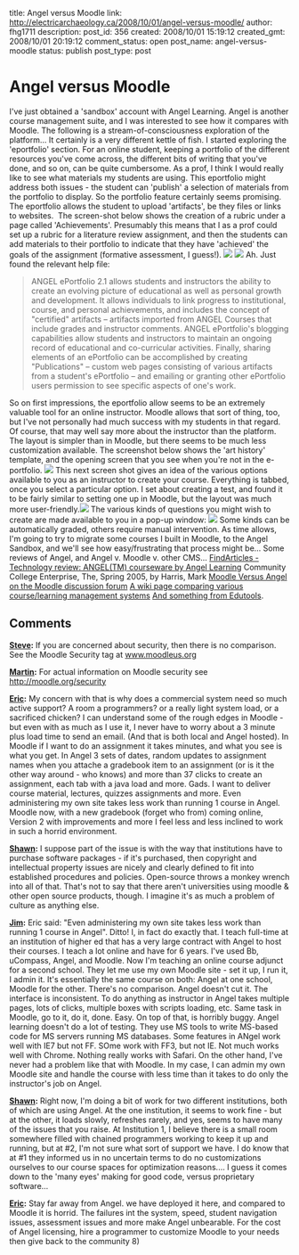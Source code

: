 title: Angel versus Moodle
link: http://electricarchaeology.ca/2008/10/01/angel-versus-moodle/
author: fhg1711
description: 
post_id: 356
created: 2008/10/01 15:19:12
created_gmt: 2008/10/01 20:19:12
comment_status: open
post_name: angel-versus-moodle
status: publish
post_type: post

# Angel versus Moodle

I've just obtained a 'sandbox' account with Angel Learning. Angel is another course management suite, and I was interested to see how it compares with Moodle. The following is a stream-of-consciousness exploration of the platform... It certainly is a very different kettle of fish. I started exploring the 'eportfolio' section. For an online student, keeping a portfolio of the different resources you've come across, the different bits of writing that you've done, and so on, can be quite cumbersome. As a prof, I think I would really like to see what materials my students are using. This eportfolio might address both issues - the student can 'publish' a selection of materials from the portfolio to display. So the portfolio feature certainly seems promising. The eportfolio allows the student to upload 'artifacts', be they files or links to websites.  The screen-shot below shows the creation of a rubric under a page called 'Achievements'. Presumably this means that I as a prof could set up a rubric for a literature review assignment, and then the students can add materials to their portfolio to indicate that they have 'achieved' the goals of the assignment (formative assessment, I guess!). ![](http://electricarchaeologist.files.wordpress.com/2008/10/angel.jpg?w=300) ![](/DOCUME~1/Shawn/LOCALS~1/Temp/moz-screenshot-4.jpg) Ah. Just found the relevant help file: 

> ANGEL ePortfolio 2.1 allows students and instructors the ability to create an evolving picture of educational as well as personal growth and development. It allows individuals to link progress to institutional, course, and personal achievements, and includes the concept of "certified" artifacts – artifacts imported from ANGEL Courses that include grades and instructor comments. ANGEL ePortfolio's blogging capabilities allow students and instructors to maintain an ongoing record of educational and co-curricular activities. Finally, sharing elements of an ePortfolio can be accomplished by creating "Publications" – custom web pages consisting of various artifacts from a student's ePortfolio – and emailing or granting other ePortfolio users permission to see specific aspects of one's work.

So on first impressions, the eportfolio allow seems to be an extremely valuable tool for an online instructor. Moodle allows that sort of thing, too, but I've not personally had much success with my students in that regard. Of course, that may well say more about the instructor than the platform. The layout is simpler than in Moodle, but there seems to be much less customization available. The screenshot below shows the 'art history' template, and the opening screen that you see when you're not in the e-portfolio. ![](http://electricarchaeologist.files.wordpress.com/2008/10/angel2.jpg?w=300) This next screen shot gives an idea of the various options available to you as an instructor to create your course. Everything is tabbed, once you select a particular option. I set about creating a test, and found it to be fairly similar to setting one up in Moodle, but the layout was much more user-friendly.![](http://electricarchaeologist.files.wordpress.com/2008/10/angel3.jpg?w=300) The various kinds of questions you might wish to create are made available to you in a pop-up window: ![](http://electricarchaeologist.files.wordpress.com/2008/10/angel4.jpg?w=300) Some kinds can be automatically graded, others require manual intervention. As time allows, I'm going to try to migrate some courses I built in Moodle, to the Angel Sandbox, and we'll see how easy/frustrating that process might be... Some reviews of Angel, and Angel v. Moodle v. other CMS... [FindArticles - Technology review: ANGEL(TM) courseware by Angel Learning](http://findarticles.com/p/articles/mi_qa4057/is_200504/ai_n13642051) Community College Enterprise, The, Spring 2005, by Harris, Mark [Moodle Versus Angel on the Moodle discussion forum](http://moodle.org/mod/forum/discuss.php?d=11062) [A wiki page comparing various course/learning management systems](http://kumu.brocku.ca/webct/LMS_Options_and_Comparisons) [And something from Edutools](http://www.edutools.info/compare.jsp?pj=8&i=263,276,299,358,366,386,387).

## Comments

**[Steve](#1537 "2008-10-06 14:20:25"):** If you are concerned about security, then there is no comparison. See the Moodle Security tag at www.moodleus.org

**[Martin](#1627 "2008-10-30 00:52:47"):** For actual information on Moodle security see http://moodle.org/security

**[Eric](#1854 "2009-02-14 23:08:31"):** My concern with that is why does a commercial system need so much active support? A room a programmers? or a really light system load, or a sacrificed chicken? I can understand some of the rough edges in Moodle - but even with as much as I use it, I never have to worry about a 3 minute plus load time to send an email. (And that is both local and Angel hosted). In Moodle if I want to do an assignment it takes minutes, and what you see is what you get. In Angel 3 sets of dates, random updates to assignment names when you attache a gradebook item to an assignment (or is it the other way around - who knows) and more than 37 clicks to create an assignment, each tab with a java load and more. Gads. I want to deliver course material, lectures, quizzes assignments and more. Even administering my own site takes less work than running 1 course in Angel. Moodle now, with a new gradebook (forget who from) coming online, Version 2 with improvements and more I feel less and less inclined to work in such a horrid environment.

**[Shawn](#1855 "2009-02-16 10:35:02"):** I suppose part of the issue is with the way that institutions have to purchase software packages - if it's purchased, then copyright and intellectual property issues are nicely and clearly defined to fit into established procedures and policies. Open-source throws a monkey wrench into all of that. That's not to say that there aren't universities using moodle & other open source products, though. I imagine it's as much a problem of culture as anything else.

**[Jim](#1866 "2009-02-19 19:57:59"):** Eric said: "Even administering my own site takes less work than running 1 course in Angel". Ditto! I, in fact do exactly that. I teach full-time at an institution of higher ed that has a very large contract with Angel to host their courses. I teach a lot online and have for 6 years. I've used Bb, uCompass, Angel, and Moodle. Now I'm teaching an online course adjunct for a second school. They let me use my own Moodle site - set it up, I run it, I admin it. It's essentially the same course on both: Angel at one school, Moodle for the other. There's no comparison. Angel doesn't cut it. The interface is inconsistent. To do anything as instructor in Angel takes multiple pages, lots of clicks, multiple boxes with scripts loading, etc. Same task in Moodle, go to it, do it, done. Easy. On top of that, is horribly buggy. Angel learning doesn't do a lot of testing. They use MS tools to write MS-based code for MS servers running MS databases. Some features in ANgel work well with IE7 but not FF. SOme work with FF3, but not IE. Not much works well with Chrome. Nothing really works with Safari. On the other hand, I've never had a problem like that with Moodle. In my case, I can admin my own Moodle site and handle the course with less time than it takes to do only the instructor's job on Angel.

**[Shawn](#1845 "2009-02-13 14:25:12"):** Right now, I'm doing a bit of work for two different institutions, both of which are using Angel. At the one institution, it seems to work fine - but at the other, it loads slowly, refreshes rarely, and yes, seems to have many of the issues that you raise. At Institution 1, I believe there is a small room somewhere filled with chained programmers working to keep it up and running, but at #2, I'm not sure what sort of support we have. I do know that at #1 they informed us in no uncertain terms to do no customizations ourselves to our course spaces for optimization reasons.... I guess it comes down to the 'many eyes' making for good code, versus proprietary software...

**[Eric](#1843 "2009-02-13 11:08:22"):** Stay far away from Angel. we have deployed it here, and compared to Moodle it is horrid. The failures int the system, speed, student navigation issues, assessment issues and more make Angel unbearable. For the cost of Angel licensing, hire a programmer to customize Moodle to your needs then give back to the community 8)

